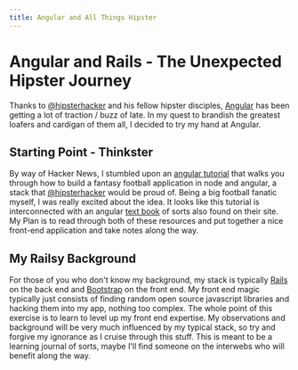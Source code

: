 ```yaml
---
title: Angular and All Things Hipster
---
```


# Angular and Rails - The Unexpected Hipster Journey

Thanks to [@hipsterhacker](https://twitter.com/hipsterhacker) and his
fellow hipster disciples, [Angular](http://angularjs.org/) has been
getting a lot of traction / buzz of late. In my quest to brandish the
greatest loafers and cardigan of them all, I decided to try my hand at
Angular. 

## Starting Point - Thinkster

By way of Hacker News, I stumbled upon an [angular
tutorial](http://www.thinkster.io/pick/GUIDJbpIie/angularjs-tutorial-learn-to-build-modern-web-apps)
 that walks you through how to build a fantasy football application in node and
angular, a stack that
[@hipsterhacker](https://twitter.com/hipsterhacker) would be proud of.
Being a big football fanatic myself, I was really excited about the
idea. It looks like this tutorial is interconnected with an angular
[text book](http://www.thinkster.io/pick/GtaQ0oMGIl/a-better-way-to-learn-angularjs#item-51e78b7e505a417713000002)
 of sorts also found on their site. My Plan is to read through both of
these resources and put together a nice front-end application and take
notes along the way.

## My Railsy Background

For those of you who don't know my background, my stack is typically
[Rails](http://rubyonrails.org/) on the back end and
[Bootstrap](http://getbootstrap.com/) on the front end. My front end
magic typically just consists of finding random open source javascript
libraries and hacking them into my app, nothing too complex. The whole
point of this exercise is to learn to level up my front end expertise.
My observations and background will be very much influenced by my
typical stack, so try and forgive my ignorance as I cruise through this
stuff. This is meant to be a learning journal of sorts, maybe I'll
find someone on the interwebs who will benefit along the way.
